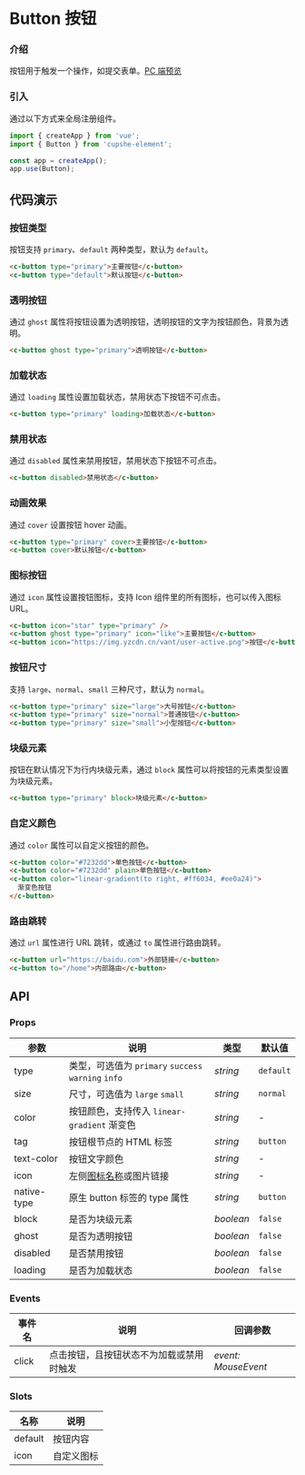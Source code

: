 # Button 按钮

### 介绍

按钮用于触发一个操作，如提交表单。[PC 端预览](/mobile.html#/button)

### 引入

通过以下方式来全局注册组件。

```js
import { createApp } from 'vue';
import { Button } from 'cupshe-element';

const app = createApp();
app.use(Button);
```

## 代码演示

### 按钮类型

按钮支持 `primary`、`default` 两种类型，默认为 `default`。

```html
<c-button type="primary">主要按钮</c-button>
<c-button type="default">默认按钮</c-button>
```

### 透明按钮

通过 `ghost` 属性将按钮设置为透明按钮，透明按钮的文字为按钮颜色，背景为透明。

```html
<c-button ghost type="primary">透明按钮</c-button>
```

### 加载状态

通过 `loading` 属性设置加载状态，禁用状态下按钮不可点击。

```html
<c-button type="primary" loading>加载状态</c-button>
```

### 禁用状态

通过 `disabled` 属性来禁用按钮，禁用状态下按钮不可点击。

```html
<c-button disabled>禁用状态</c-button>
```

### 动画效果

通过 `cover` 设置按钮 hover 动画。

```html
<c-button type="primary" cover>主要按钮</c-button>
<c-button cover>默认按钮</c-button>
```

### 图标按钮

通过 `icon` 属性设置按钮图标，支持 Icon 组件里的所有图标，也可以传入图标 URL。

```html
<c-button icon="star" type="primary" />
<c-button ghost type="primary" icon="like">主要按钮</c-button>
<c-button icon="https://img.yzcdn.cn/vant/user-active.png">按钮</c-button>
```

### 按钮尺寸

支持 `large`、`normal`、`small` 三种尺寸，默认为 `normal`。

```html
<c-button type="primary" size="large">大号按钮</c-button>
<c-button type="primary" size="normal">普通按钮</c-button>
<c-button type="primary" size="small">小型按钮</c-button>
```

### 块级元素

按钮在默认情况下为行内块级元素，通过 `block` 属性可以将按钮的元素类型设置为块级元素。

```html
<c-button type="primary" block>块级元素</c-button>
```

### 自定义颜色

通过 `color` 属性可以自定义按钮的颜色。

```html
<c-button color="#7232dd">单色按钮</c-button>
<c-button color="#7232dd" plain>单色按钮</c-button>
<c-button color="linear-gradient(to right, #ff6034, #ee0a24)">
  渐变色按钮
</c-button>
```

### 路由跳转

通过 `url` 属性进行 URL 跳转，或通过 `to` 属性进行路由跳转。

```html
<c-button url="https://baidu.com">外部链接</c-button>
<c-button to="/home">内部路由</c-button>
```

## API

### Props

| 参数        | 说明                                                | 类型      | 默认值    |
| ----------- | --------------------------------------------------- | --------- | --------- |
| type        | 类型，可选值为 `primary` `success` `warning` `info` | _string_  | `default` |
| size        | 尺寸，可选值为 `large` `small`                      | _string_  | `normal`  |
| color       | 按钮颜色，支持传入 `linear-gradient` 渐变色         | _string_  | -         |
| tag         | 按钮根节点的 HTML 标签                              | _string_  | `button`  |
| text-color  | 按钮文字颜色                                        | _string_  | -         |
| icon        | 左侧[图标名称](#/icon)或图片链接                    | _string_  | -         |
| native-type | 原生 button 标签的 type 属性                        | _string_  | `button`  |
| block       | 是否为块级元素                                      | _boolean_ | `false`   |
| ghost       | 是否为透明按钮                                      | _boolean_ | `false`   |
| disabled    | 是否禁用按钮                                        | _boolean_ | `false`   |
| loading     | 是否为加载状态                                      | _boolean_ | `false`   |

### Events

| 事件名 | 说明                                     | 回调参数            |
| ------ | ---------------------------------------- | ------------------- |
| click  | 点击按钮，且按钮状态不为加载或禁用时触发 | _event: MouseEvent_ |

### Slots

| 名称    | 说明       |
| ------- | ---------- |
| default | 按钮内容   |
| icon    | 自定义图标 |

